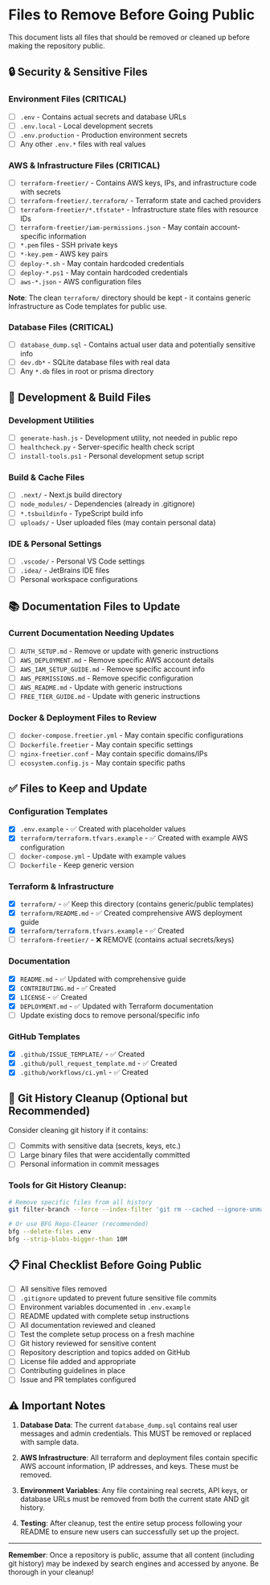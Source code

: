 # Files to Remove Before Going Public

This document lists all files that should be removed or cleaned up before making the repository public.

## 🔒 Security & Sensitive Files

### Environment Files (CRITICAL)
- [ ] `.env` - Contains actual secrets and database URLs
- [ ] `.env.local` - Local development secrets  
- [ ] `.env.production` - Production environment secrets
- [ ] Any other `.env.*` files with real values

### AWS & Infrastructure Files (CRITICAL)
- [ ] `terraform-freetier/` - Contains AWS keys, IPs, and infrastructure code with secrets
- [ ] `terraform-freetier/.terraform/` - Terraform state and cached providers
- [ ] `terraform-freetier/*.tfstate*` - Infrastructure state files with resource IDs
- [ ] `terraform-freetier/iam-permissions.json` - May contain account-specific information
- [ ] `*.pem` files - SSH private keys
- [ ] `*-key.pem` - AWS key pairs
- [ ] `deploy-*.sh` - May contain hardcoded credentials
- [ ] `deploy-*.ps1` - May contain hardcoded credentials
- [ ] `aws-*.json` - AWS configuration files

**Note**: The clean `terraform/` directory should be kept - it contains generic Infrastructure as Code templates for public use.

### Database Files (CRITICAL)
- [ ] `database_dump.sql` - Contains actual user data and potentially sensitive info
- [ ] `dev.db*` - SQLite database files with real data
- [ ] Any `*.db` files in root or prisma directory

## 🧹 Development & Build Files

### Development Utilities
- [ ] `generate-hash.js` - Development utility, not needed in public repo
- [ ] `healthcheck.py` - Server-specific health check script
- [ ] `install-tools.ps1` - Personal development setup script

### Build & Cache Files  
- [ ] `.next/` - Next.js build directory
- [ ] `node_modules/` - Dependencies (already in .gitignore)
- [ ] `*.tsbuildinfo` - TypeScript build info
- [ ] `uploads/` - User uploaded files (may contain personal data)

### IDE & Personal Settings
- [ ] `.vscode/` - Personal VS Code settings
- [ ] `.idea/` - JetBrains IDE files
- [ ] Personal workspace configurations

## 📚 Documentation Files to Update

### Current Documentation Needing Updates
- [ ] `AUTH_SETUP.md` - Remove or update with generic instructions
- [ ] `AWS_DEPLOYMENT.md` - Remove specific AWS account details
- [ ] `AWS_IAM_SETUP_GUIDE.md` - Remove specific account info
- [ ] `AWS_PERMISSIONS.md` - Remove specific configuration
- [ ] `AWS_README.md` - Update with generic instructions
- [ ] `FREE_TIER_GUIDE.md` - Update with generic instructions

### Docker & Deployment Files to Review
- [ ] `docker-compose.freetier.yml` - May contain specific configurations
- [ ] `Dockerfile.freetier` - May contain specific settings
- [ ] `nginx-freetier.conf` - May contain specific domains/IPs
- [ ] `ecosystem.config.js` - May contain specific paths

## ✅ Files to Keep and Update

### Configuration Templates
- [x] `.env.example` - ✅ Created with placeholder values
- [x] `terraform/terraform.tfvars.example` - ✅ Created with example AWS configuration
- [ ] `docker-compose.yml` - Update with example values
- [ ] `Dockerfile` - Keep generic version

### Terraform & Infrastructure
- [x] `terraform/` - ✅ Keep this directory (contains generic/public templates)
- [x] `terraform/README.md` - ✅ Created comprehensive AWS deployment guide
- [x] `terraform/terraform.tfvars.example` - ✅ Created
- [ ] `terraform-freetier/` - ❌ REMOVE (contains actual secrets/keys)

### Documentation
- [x] `README.md` - ✅ Updated with comprehensive guide
- [x] `CONTRIBUTING.md` - ✅ Created
- [x] `LICENSE` - ✅ Created  
- [x] `DEPLOYMENT.md` - ✅ Updated with Terraform documentation
- [ ] Update existing docs to remove personal/specific info

### GitHub Templates
- [x] `.github/ISSUE_TEMPLATE/` - ✅ Created
- [x] `.github/pull_request_template.md` - ✅ Created
- [x] `.github/workflows/ci.yml` - ✅ Created

## 🔄 Git History Cleanup (Optional but Recommended)

Consider cleaning git history if it contains:
- [ ] Commits with sensitive data (secrets, keys, etc.)
- [ ] Large binary files that were accidentally committed
- [ ] Personal information in commit messages

### Tools for Git History Cleanup:
```bash
# Remove specific files from all history
git filter-branch --force --index-filter 'git rm --cached --ignore-unmatch .env' --prune-empty --tag-name-filter cat -- --all

# Or use BFG Repo-Cleaner (recommended)
bfg --delete-files .env
bfg --strip-blobs-bigger-than 10M
```

## 📋 Final Checklist Before Going Public

- [ ] All sensitive files removed
- [ ] `.gitignore` updated to prevent future sensitive file commits
- [ ] Environment variables documented in `.env.example`
- [ ] README updated with complete setup instructions
- [ ] All documentation reviewed and cleaned
- [ ] Test the complete setup process on a fresh machine
- [ ] Git history reviewed for sensitive content
- [ ] Repository description and topics added on GitHub
- [ ] License file added and appropriate
- [ ] Contributing guidelines in place
- [ ] Issue and PR templates configured

## ⚠️ Important Notes

1. **Database Data**: The current `database_dump.sql` contains real user messages and admin credentials. This MUST be removed or replaced with sample data.

2. **AWS Infrastructure**: All terraform and deployment files contain specific AWS account information, IP addresses, and keys. These must be removed.

3. **Environment Variables**: Any file containing real secrets, API keys, or database URLs must be removed from both the current state AND git history.

4. **Testing**: After cleanup, test the entire setup process following your README to ensure new users can successfully set up the project.

---

**Remember**: Once a repository is public, assume that all content (including git history) may be indexed by search engines and accessed by anyone. Be thorough in your cleanup!
